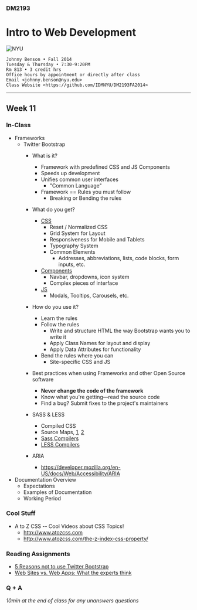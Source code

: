 ### DM2193

# Intro to Web Development

![NYU](http://j-hnnybens-n.com/capture/imami.png)

    Johnny Benson • Fall 2014
    Tuesday & Thursday • 7:30-9:20PM
    Rm 813 • 3 credit hrs
    Office hours by appointment or directly after class
    Email <johnny.benson@nyu.edu>
    Class Website <https://github.com/IDMNYU/DM2193FA2014>

---

## Week 11

### In-Class
* Frameworks
  * Twitter Bootstrap
    * What is it?
        * Framework with predefined CSS and JS Components
        * Speeds up development
        * Unifies common user interfaces
            * "Common Language"
        * Framework == Rules you must follow
            * Breaking or Bending the rules 
    * What do you get?
        * [CSS](http://getbootstrap.com/css/#overview)
            * Reset / Normalized CSS
            * Grid System for Layout
            * Responsiveness for Mobile and Tablets
            * Typography System
            * Common Elements
                * Addresses, abbreviations, lists, code blocks, form inputs, etc.
        * [Components](http://getbootstrap.com/components)
            * Navbar, dropdowns, icon system
            * Complex pieces of interface
        * [JS](http://getbootstrap.com/javascript/#js-overview)
            * Modals, Tooltips, Carousels, etc.
    * How do you use it?
        * Learn the rules
        * Follow the rules
            * Write and structure HTML the way Bootstrap wants you to write it
            * Apply Class Names for layout and display 
            * Apply Data Attributes for functionality
        * Bend the rules where you can
            * Site-specific CSS and JS

    * Best practices when using Frameworks and other Open Source software
        * **Never change the code of the framework**
        * Know what you're getting—read the source code
        * Find a bug? Submit fixes to the project's maintainers
    * SASS & LESS
        * Compiled CSS
        * Source Maps, [1](http://roots.io/using-less-source-maps/), [2](http://www.html5rocks.com/en/tutorials/developertools/sourcemaps)
        * [Sass Compilers](http://sass-lang.com/install)
        * [LESS Compilers](http://lesscss.org/usage/#guis-for-less)
    * ARIA
        * https://developer.mozilla.org/en-US/docs/Web/Accessibility/ARIA
* Documentation Overview
    * Expectations
    * Examples of Documentation
    * Working Period

### Cool Stuff
* A to Z CSS -- Cool Videos about CSS Topics!
    * http://www.atozcss.com
    * http://www.atozcss.com/the-z-index-css-property/

### Reading Assignments
* [5 Reasons not to use Twitter Bootstrap](http://www.zingdesign.com/5-reasons-not-to-use-twitter-bootstrap)
* [Web Sites vs. Web Apps: What the experts think](http://www.visionmobile.com/blog/2013/07/web-sites-vs-web-apps-what-the-experts-think)

### Q + A
*10min at the end of class for any unanswers questions*
